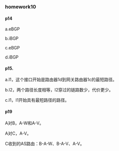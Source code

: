 ### homework10
#### p14

a.eBGP

b.iBGP

c.eBGP

d.iBGP

#### p15.

a.l1，这个接口开始是路由器1d到网关路由器1c的最短路径。

b.l2，两个路径长度相等，I2穿过的链路数少，代价更少。

c.l1，I1开始具有最短路径的路径。

#### p19

A对B，A-W和A-V。 

A对C，A-V。 

C收到的AS路由：B-A-W、B-A-V、A-V。
